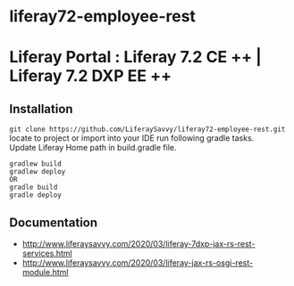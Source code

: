 # liferay72-employee-rest
# Liferay Portal : Liferay 7.2 CE ++ | Liferay 7.2 DXP EE ++
## Installation
`git clone https://github.com/LiferaySavvy/liferay72-employee-rest.git`    
locate to project or import into your IDE run following gradle tasks.  
Update Liferay Home path in build.gradle file.
````
gradlew build
gradlew deploy
OR
gradle build
gradle deploy
````
## Documentation 
* http://www.liferaysavvy.com/2020/03/liferay-7dxp-jax-rs-rest-services.html
* http://www.liferaysavvy.com/2020/03/liferay-jax-rs-osgi-rest-module.html 

